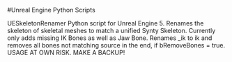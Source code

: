 #Unreal Engine Python Scripts

UESkeletonRenamer
Python script for Unreal Engine 5. Renames the skeleton of skeletal meshes to match a unified Synty Skeleton.
Currently only adds missing IK Bones as well as Jaw Bone. Renames _ik to ik and removes all bones not matching source in the end, if bRemoveBones = true.
USAGE AT OWN RISK. MAKE A BACKUP!
